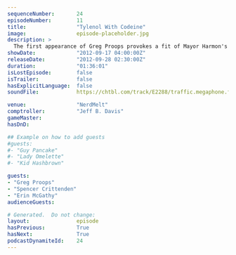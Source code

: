```yaml
---
sequenceNumber:       24
episodeNumber:        11
title:                "Tylenol With Codeine"
image:                episode-placeholder.jpg
description: >
  The first appearance of Greg Proops provokes a fit of Mayor Harmon's pointless political rants and a D&D adventure that shall forever be remembered as involving unicorn pee.
showDate:             "2012-09-17 04:00:00Z"
releaseDate:          "2012-09-28 02:30:00Z"
duration:             "01:36:01"
isLostEpisode:        false
isTrailer:            false
hasExplicitLanguage:  false
soundFile:            https://chtbl.com/track/E2288/traffic.megaphone.fm/STA8755972312.mp3?updated=1555713084

venue:                "NerdMelt"
comptroller:          "Jeff B. Davis"
gameMaster:           
hasDnD:               

## Example on how to add guests
#guests:
#- "Guy Pancake"
#- "Lady Omelette"
#- "Kid Hashbrown"

guests:
- "Greg Proops"
- "Spencer Crittenden"
- "Erin McGathy"
audienceGuests:

# Generated.  Do not change:
layout:               episode
hasPrevious:          True
hasNext:              True
podcastDynamiteId:    24
---
```

